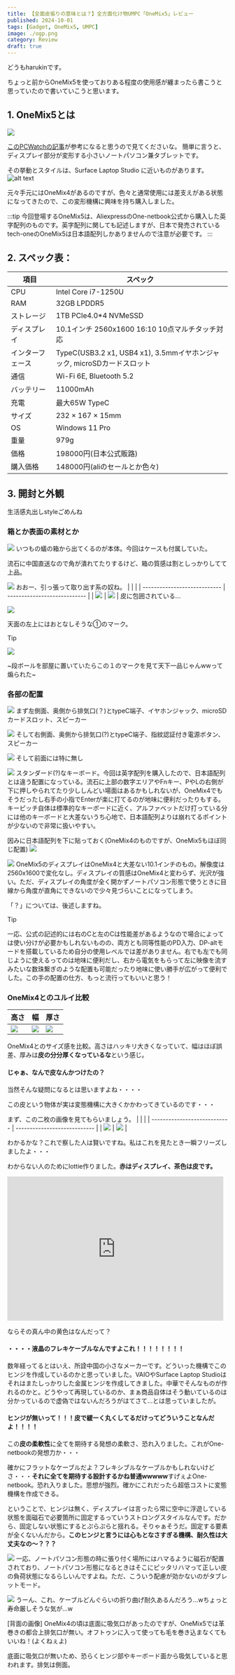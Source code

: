 ```yaml
---
title: 【全面皮張りの意味とは？】全方面化け物UMPC「OneMix5」レビュー
published: 2024-10-01
tags: [Gadget, OneMix5, UMPC]
image: ./ogp.png
category: Review
draft: true
---
```

どうもharukinです。

ちょっと前からOneMix5を使っておりある程度の使用感が纏まったら書こうと思っていたので書いていこうと思います。

## 1. OneMix5とは

![](./P_20240625_141011.jpg)

[このPCWatchの記事](https://pc.watch.impress.co.jp/docs/column/nishikawa/1554444.html)が参考になると思うので見てくださいな。
簡単に言うと、ディスプレイ部分が変形する小さいノートパソコン兼タブレットです。

その挙動とスタイルは、Surface Laptop Studio に近いものがあります。
![alt text](./image.png)

元々手元にはOneMix4があるのですが、色々と通常使用には差支えがある状態になってきたので、この変形機構に興味を持ち購入しました。

:::tip
今回登場するOneMix5は、AliexpressのOne-netbook公式から購入した英字配列のものです。英字配列に関しても記述しますが、日本で発売されているtech-oneのOneMix5は日本語配列しかありませんので注意が必要です。
:::

## 2. スペック表：


| 項目             | スペック                                                                |
| ---------------- | ----------------------------------------------------------------------- |
| CPU              | Intel Core i7-1250U                                                     |
| RAM              | 32GB LPDDR5                                                             |
| ストレージ       | 1TB PCIe4.0*4 NVMeSSD                                                   |
| ディスプレイ     | 10.1インチ 2560x1600 16:10 10点マルチタッチ対応                         |
| インターフェース | TypeC(USB3.2 x1, USB4 x1), 3.5mmイヤホンジャック, microSDカードスロット |
| 通信             | Wi-Fi 6E, Bluetooth 5.2                                                 |
| バッテリー       | 11000mAh                                                                |
| 充電             | 最大65W TypeC                                                           |
| サイズ           | 232 × 167 × 15mm                                                        |
| OS               | Windows 11 Pro                                                          |
| 重量             | 979g                                                                    |
| 価格             | 198000円(日本公式販路)                                                  |
| 購入価格         | 148000円(aliのセールとか色々)                                           |

## 3. 開封と外観
生活感丸出しstyleごめんね

### 箱とか表面の素材とか
![](./P_20240625_100121.jpg)
いつもの蟻の箱から出てくるのが本体。今回はケースも付属していた。

流石に中国直送なので角が潰れてたりするけど、箱の質感は割としっかりしてて上品。

![](./P_20240625_100347.jpg)
おおー、引っ張って取り出す系の奴ね。
|                              |                              |
| ---------------------------- | ---------------------------- |
| ![](./P_20240625_100434.jpg) | ![](./P_20240625_100442.jpg) |
皮に包囲されている...  

![](./P_20240926_234930.jpg)

天面の左上にはおとなしそうな①のマーク。

> [!TIP]
> ![](./P_20240927_230505.jpg)
> 
> ~段ボールを部屋に置いていたらこの１のマークを見て天下一品じゃんwwって煽られた~

### 各部の配置

![](./P_20241005_235246_1.jpg)
まず左側面、奥側から排気口(？)とtypeC端子、イヤホンジャック、microSDカードスロット、スピーカー

![](./P_20241005_235314_1.jpg)
そして右側面、奥側から排気口(?)とtypeC端子、指紋認証付き電源ボタン、スピーカー

![](./P_20241005_235335_1.jpg)
そして前面には特に無し

![](./P_20241006_000211.jpg)
スタンダード(?)なキーボード。今回は英字配列を購入したので、日本語配列とは違う配置になっている。流石に上部の数字エリアやFnキー、PやLの右側が下に押しやられてたり少ししんどい場面はあるかもしれないが、OneMix4でもそうだったし右手の小指でEnterが楽に打てるのが地味に便利だったりもする。キーピッチ自体は標準的なキーボードに近く、アルファベットだけ打っている分には他のキーボードと大差ないうち心地で、日本語配列よりは崩れてるポイントが少ないので非常に扱いやすい。

因みに日本語配列を下に貼っておく(OneMix4のものですが、OneMix5もほぼ同じ配置)
![](./P_20241006_000348.jpg)


![](./P_20241006_001241_1.jpg)
OneMix5のディスプレイはOneMix4と大差ない10.1インチのもの。解像度は2560x1600で変化なし。ディスプレイの質感はOneMix4と変わらず、光沢が強い。ただ、ディスプレイの角度が全く開かずノートパソコン形態で使うときに目線から角度が直角にできないので少々見づらいことになってしまう。



「？」については、後述しますね。

> [!TIP]
> 一応、公式の記述的には右のCと左のCは性能差があるようなので場合によっては使い分けが必要かもしれないものの、両方とも同等性能のPD入力、DP-altモードを搭載しているため自分の使用レベルでは差がありません。右でも左でも同じように使えるってのは地味に便利だし、右から電気をもらって左に映像を流すみたいな数珠繋ぎのような配置も可能だったり地味に使い勝手が広がって便利でした。この手の配置の仕方、もっと流行ってもいいと思う！

### OneMix4とのユルイ比較

| 高さ                         | 幅                           | 厚さ                         |
| ---------------------------- | ---------------------------- | ---------------------------- |
| ![](./P_20240625_100614.jpg) | ![](./P_20240625_100642.jpg) | ![](./P_20240625_100741.jpg) |

OneMix4とのサイズ感を比較。高さはハッキリ大きくなっていて、幅はほぼ誤差、厚みは**皮の分分厚くなっているな**という感じ。

####  じゃぁ、なんで皮なんかつけたの？
当然そんな疑問になるとは思いますよね・・・・

この皮という物体が実は変態機構に大きくかかわってきているのです・・・

まず、この二枚の画像を見てもらいましょう。
|                              |                              |
| ---------------------------- | ---------------------------- |
| ![](./P_20240625_104925.jpg) | ![](./P_20240625_105226.jpg) |

わかるかな？これで察した人は賢いですね。私はこれを見たとき一瞬フリーズしましたよ・・・

わからない人のためにlottie作りました。**赤はディスプレイ、茶色は皮です。**
<iframe src="https://cdn.lottielab.com/l/2sf9VifmzZ6RwK.html" width="494" height="329" frameborder="0"></iframe>

ならその真ん中の黄色はなんだって？

#### ・・・・液晶のフレキケーブルなんですよこれ！！！！！！！！

数年経ってるとはいえ、所詮中国の小さなメーカーです。どういった機構でこのヒンジを作成しているのかと思っていました。VAIOやSurface Laptop Studioはそれはまたしっかりした金属ヒンジを作成してきました。中華でそんなものが作れるのかと。どうやって再現しているのか、まぁ商品自体はそう動いているのは分かっているので虚偽ではないんだろうがはてさて...とは思っていましたが。

#### ヒンジが無いって！！！皮で緩ーく丸くしてるだけってどういうことなんだよ！！！！

この**皮の柔軟性**に全てを期待する発想の柔軟さ、恐れ入りました。これがOne-netbookの発想力か・・・

確かにフラットなケーブルだよ？フレキシブルなケーブルかもしれないけどさ・・・**それに全てを期待する設計するかね普通wwwww**すげぇよOne-netbook。恐れ入りました。思想が強烈。確かにこれだったら超低コストに変態機構を作成できる。

ということで、ヒンジは無く、ディスプレイは言ったら常に空中に浮遊している状態を面磁石で必要箇所に固定するっていうストロングスタイルなんです。だから、固定しない状態にするとぷらぷらと揺れる。そりゃぁそうだ。固定する要素が全くないんだから。**このヒンジと言うには心もとなさすぎる機構、耐久性は大丈夫なの～？？？**

![](./P_20240625_103900.jpg)
一応、ノートパソコン形態の時に張り付く場所にはハマるように磁石が配置されており、ノートパソコン形態になるときはそこにピッタリハマって正しい皮の負荷状態になるらしいんですよね。ただ、こういう配慮が効かないのがタブレットモード。

![](./P_20240625_104925(draw).jpg)
うーん、これ、ケーブルどんぐらいの折り曲げ耐久あるんだろう...wちょっと寿命厳しそうな気が...w

[背面の画像]
OneMix4の頃は底面に吸気口があったのですが、OneMix5では革巻きの都合上排気口が無い。オフトゥンに入って使っても毛を巻き込まなくてもいいね！(よくねぇよ)

底面に吸気口が無いため、恐らくヒンジ部やキーボード面から吸気していると思われます。排気は側面。

